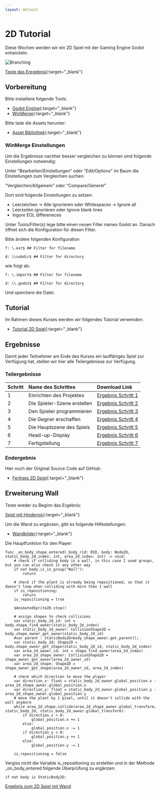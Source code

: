 ```yaml
---
layout: default
---
```


# 2D Tutorial
Diese Wochen werden wir ein 2D Spiel mit der Gaming Engine Godot entwickeln.


![Branching](https://docs.godotengine.org/en/stable/_images/dodge_preview.gif)


[Teste das Eregebnis](https://markus1982.github.io/digicamp/game){:target="_blank"}

## Vorbereitung

Bitte installiere folgende Tools:
* [Godot Engine](https://godotengine.org/download/windows/){:target="_blank"}
* [WinMerge](https://winmerge.org/downloads/?lang=de){:target="_blank"}

Bitte lade die Assets herunter:
* [Asset Bibliothek](https://godotengine.org/asset-library/asset/2712){:target="_blank"}

### WinMerge Einstellungen

Um die Ergebnisse nachher besser vergleichen zu können sind folgende Einstellungen notwendig:

Unter "Bearbeiten/Einstellungen" oder "Edit/Options" im Baum die Einstellungen zum Vergleichen suchen: 

"Vergleichen/Allgemein" oder "Compare/Generel" 

Dort sind folgende Einstellungen zu setzen:
* Leerzeichen -> Alle ignorieren oder Whitespaces -> Ignore all
* Leerzeilen ignorieren oder Ignore blank lines
* Ingore EOL differeneces

Unter Tools/Filter(s) lege bitte einen neuen Filter names Godot an. Danach öffnet sich die Konfiguration für diesen Filter.

Bitte ändere folgenden Konfiguration

```
f: \.ext$ ## Filter for filename

d: \\subdir$ ## Filter for directory
```

wie folgt ab:

```
f: \.import$ ## Filter for filename

d: \\.godot$ ## Filter for directory
```

Und speichere die Datei.

## Tutorial

Im Rahmen dieses Kurses werden wir folgendes Tutorial verwenden:
* [Tutorial 2D Spiel](https://docs.godotengine.org/de/4.x/getting_started/first_2d_game/index.html){:target="_blank"}

## Ergebnisse

Damit jeder Teilnehmer am Ende des Kurses ein lauffähiges Spiel zur Verfügung hat, stellen wir hier alle Teilergebnisse zur Verfügung.

### Teilergebnisse

| Schritt | Name des Schrittes | Download Link |
|:--------|:-------------------|:--------------|
| 1 | Einrichten des Projektes| [Ergebnis Schritt 1](https://markus1982.github.io/digicamp/downloads/schritt-1.zip) |
| 2 | Die Spieler-Szene erstellen | [Ergebnis Schritt 2](https://markus1982.github.io/digicamp/downloads/schritt-2.zip) |
| 3 | Den Spieler programmieren | [Ergebnis Schritt 3](https://markus1982.github.io/digicamp/downloads/schritt-3.zip) |
| 4 | Die Gegner erschaffen | [Ergebnis Schritt 4](https://markus1982.github.io/digicamp/downloads/schritt-4.zip) |
| 5 | Die Hauptszene des Spiels| [Ergebnis Schritt 5](https://markus1982.github.io/digicamp/downloads/schritt-5.zip) |
| 6 | Head-up-Display | [Ergebnis Schritt 6](https://markus1982.github.io/digicamp/downloads/schritt-6.zip) |
| 7 | Fertigstellung | [Ergebnis Schritt 7](https://markus1982.github.io/digicamp/downloads/schritt-7.zip) |

### Endergebnis

Hier noch der Original Source Code auf GitHub:

* [Fertiges 2D Spiel](https://github.com/godotengine/godot-demo-projects/tree/master/2d/dodge_the_creeps){:target="_blank"}

## Erweiterung Wall

Teste wieder zu Beginn das Ergebnis:

[Spiel mit Hindernis](https://markus1982.github.io/digicamp/wall){:target="_blank"}

Um die Wand zu ergänzen, gibt es folgende Hilfestellungen:
* [Wandbilder](https://de.freepik.com/vektoren-kostenlos/sammlung-von-sechzehn-nahtlose-vektor-pixel-bodentexturen_959312.htm){:target="_blank"}

Die Hauptfunktion für den Player:

```
func _on_body_shape_entered(_body_rid: RID, body: Node2D, static_body_2d_index: int, area_2d_index: int) -> void:
	# check if colliding body is a wall, in this case I used groups, but you can also check it any other way
	if not body.is_in_group("Wall"):
		return
	
	# check if the plant is already being repositioned, so that it doesn't loop when colliding with more than 1 wall
	if is_repositioning:
		return
	is_repositioning = true
	
	$AnimatedSprite2D.stop()
	
	# assign shapes to check collisions
	var static_body_2d_id: int = body.shape_find_owner(static_body_2d_index)
	var static_body_2d_owner: CollisionShape2D = body.shape_owner_get_owner(static_body_2d_id)
	#var parent : StaticBody2D=body_shape_owner.get_parent();
	var static_body_2d: Shape2D = body.shape_owner_get_shape(static_body_2d_id, static_body_2d_index)
	var area_2d_owner_id: int = shape_find_owner(area_2d_index)
	var area_2d_shape_owner: CollisionShape2D = shape_owner_get_owner(area_2d_owner_id)
	var area_2d_shape: Shape2D = shape_owner_get_shape(area_2d_owner_id, area_2d_index)
	
	# check which direction to move the player
	var direction_x: float = static_body_2d_owner.global_position.x - area_2d_shape_owner.global_position.x
	var direction_y: float = static_body_2d_owner.global_position.y - area_2d_shape_owner.global_position.y
	# move the plant by 1 pixel, until it doesn't collide with the wall anymore
	while area_2d_shape.collide(area_2d_shape_owner.global_transform, static_body_2d, static_body_2d_owner.global_transform):
		if direction_x < 0:
			global_position.x += 1
		else:
			global_position.x -= 1
		if direction_y < 0:
			global_position.y += 1
		else:
			global_position.y -= 1
	
	is_repositioning = false
```

Vergiss nicht die Variable is_repositioning zu erstellen und in der Methode _on_body_entered folgende Überprüfung zu ergänzen:

```
if not body is StaticBody2D:
```

[Ergebnis zum 2D Spiel mit Wand](https://markus1982.github.io/digicamp/downloads/wall.zip)

